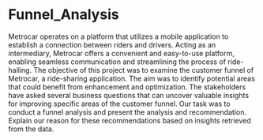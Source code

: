# Funnel_Analysis
Metrocar operates on a platform that utilizes a mobile application to establish a connection between riders and drivers. Acting as an intermediary, Metrocar offers a convenient and easy-to-use platform, enabling seamless communication and streamlining the process of ride-hailing.
The objective of this project was to examine the customer funnel of Metrocar, a ride-sharing application. The aim was to identify potential areas that could benefit from enhancement and optimization.
The stakeholders have asked several business questions that can uncover valuable insights for improving specific areas of the customer funnel. Our task was to conduct a funnel analysis and present the analysis and recommendation. Explain our reason for these recommendations based on insights retrieved from the data.
